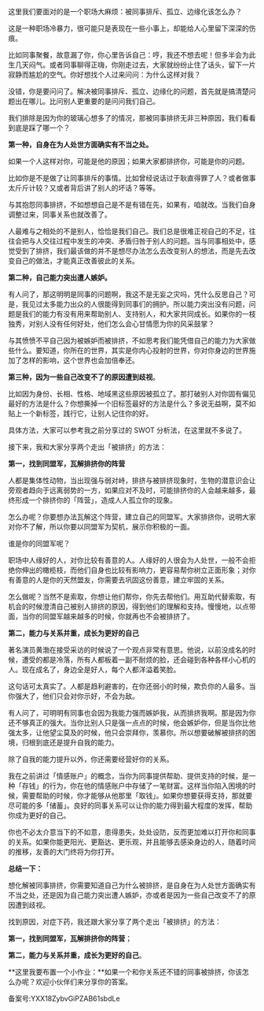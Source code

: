 这里我们要面对的是一个职场大麻烦：被同事排斥、孤立、边缘化该怎么办？

这是一种职场冷暴力，很可能只是表现在一些小事上，却能给人心里留下深深的伤痕。

比如同事聚餐，故意漏了你，你心里告诉自己：哼，我还不想去呢！但多半会为此生几天闷气。或者同事聊得正嗨，你刚走过去，大家就纷纷止住了话头，留下一片寂静而尴尬的空气。你好想找个人过来问问：为什么这样对我？

没错，你是要问问了。解决被同事排斥、孤立、边缘化的问题，首先就是搞清楚问题出在哪儿。比问别人更重要的是问问我们自己。

我们排除是因为你的玻璃心想多了的情况，那被同事排挤无非三种原因，我们看看到底是踩了哪一个？

**第一种，自身在为人处世方面确实有不当之处。**

如果一个人这样对你，可能是他的原因；如果大家都排挤你，可能是你的问题。

比如你是不是做了让同事排斥的事情。比如曾经说话过于耿直得罪了人？或者做事太斤斤计较？又或者背后讲了别人的坏话？等等。

与其抱怨同事排挤，不如想想自己是不是有错在先，如果有，咱就改。当我们自身调整过来，同事关系也就改善了。

人最难与之相处的不是别人，恰恰是我们自己。我们总是很难正视自己的不足，往往会把与人交往过程中发生的冲突、矛盾归咎于别人的问题。当与同事相处中，感觉受到了排挤，我们最该做的并不是想尽办法怎么去改变别人的想法，而是先去改变自己的做法，才能真正改善彼此的关系。

**第二种，自己能力突出遭人嫉妒。**

有人问了，那这明明是同事的问题啊，我这不是无妄之灾吗，凭什么反思自己？可是，我见过太多能力出众的人很能得到同事们的拥护。所以能力突出没有问题，问题是我们的能力有没有用来帮助别人、支持别人，和大家共同成长。如果你的一枝独秀，对别人没有任何好处，他们怎么会心甘情愿为你的风采鼓掌？

与其愤愤不平自己因为被嫉妒而被排挤，不如思考我们能凭借自己的能力为大家做些什么。要知道，你所在的世界，其实是你内心投射的世界，你对你身边的世界施加了怎样的影响，这个世界也会加倍奉还。

**第三种，因为一些自己改变不了的原因遭到歧视**。

比如因为身份、长相、性格、地域黑这些原因被孤立了。那打破别人对你固有偏见最好的方法是什么？你想撕掉一个旧标签最好的方法是什么？多说无益啊，莫不如贴上一个新标签，践行它，让别人记住你的好。

具体方法，大家可以参考我之前分享过的 SWOT 分析法，在这里就不多说了。

接下来，我和大家分享两个走出「被排挤」的方法：

**第一，找到同盟军，瓦解排挤你的阵营**

人都是集体性动物，当出现强与弱对峙，排挤与被排挤现象时，生物的潜意识会让旁观者趋向于远离弱势的一方，如果应对不及时，可能排挤你的人会越来越多，最终形成一个排挤你的「阵营」，造成人人孤立你的现象。

怎么办呢？你要想办法瓦解这个阵营，建立自己的同盟军。大家排挤你，说明大家对你不了解，所以你要以同盟军为契机，展示你积极的一面。

谁是你的同盟军呢？

职场中人缘好的人，对你比较有善意的人。人缘好的人很会为人处世，一般不会拒绝你伸出的橄榄枝，而他们自身也比较有影响力，更容易帮你树立正面形象；对你有善意的人是你的天然盟友，你需要去巩固这份善意，建立牢固的关系。

怎么做呢？当然不是索取，你想让他们帮你，你先去帮他们。用互助代替索取，有机会的时候澄清自己被别人排挤的原因，得到他们的理解和支持。慢慢地，以点带面，当你的同盟军越来越多的时候，你就再也不会被排挤了。

**第二，能力与关系并重，成长为更好的自己**

著名演员黄渤在接受采访的时候说了一个观点非常有意思。他说，以前没成名的时候，遭受的都是冷落，所有人都板着一副不耐烦的脸，还会碰到各种各样小心机的人。现在成名了，身边全是好人，每个人都洋溢着笑脸。

这句话可太真实了。人都是趋利避害的，在你还弱小的时候，欺负你的人最多。当你强大了，他们只会对你示好，不会为敌。

有人问了，可明明有同事也会因为我能力强而嫉妒我，从而排挤我啊。那是因为你还不够真正的强大。当你比别人只是强一点点的时候，他会嫉妒你，但是当你比他强太多，让他望尘莫及的时候，他只会崇拜你，羡慕你。所以想要破解被排挤的困境，归根到底还是提升自我的能力。

除了自我的能力提升以外，你还需要经营好你的关系。

我在之前讲过「情感账户」的概念，当你为同事提供帮助、提供支持的时候，是一种「存钱」的行为，你在他的情感账户中存储了一笔财富。这样当你陷入困境的时候，需要帮助的时候，你才能够从他那里「取钱」。如果你想要获得支持，那就要尽可能的多「储蓄」。良好的同事关系可以让你的能力得到最大程度的发挥，帮助你成为更好的自己。

你也不必太介意当下的不如意，患得患失，处处设防，反而更加难以打开你和同事的关系。如果你能更阳光、更豁达、更乐观，并且能够去感染身边的人，随着时间的推移，友善的大门终将为你打开。

**总结一下：**

想化解被同事排挤，你需要知道自己为什么被排挤，是自身在为人处世方面确实有不当之处，还是因为自己能力突出遭人嫉妒，亦或者是因为一些自己改变不了的原因遭到歧视。

找到原因，对症下药，我还跟大家分享了两个走出「被排挤」的方法：

**第一，找到同盟军，瓦解排挤你的阵营**；

**第二，能力与关系并重，成长为更好的自己**。

**这里我要布置一个小作业：**如果一个和你关系还不错的同事被排挤，你该怎么办呢？欢迎小伙伴们来分享你的答案。

备案号:YXX18ZybvGiPZAB61sbdLe